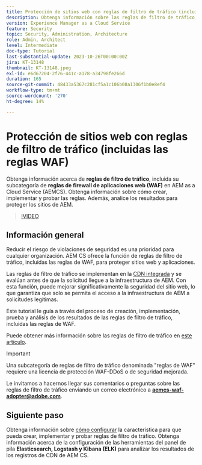 ```yaml
---
title: Protección de sitios web con reglas de filtro de tráfico (incluidas las reglas WAF)
description: Obtenga información sobre las reglas de filtro de tráfico, incluida su subcategoría de reglas de cortafuegos de aplicaciones web (WAF). Cómo crear, implementar y probar las reglas. Además, analice los resultados para proteger los sitios de AEM.
version: Experience Manager as a Cloud Service
feature: Security
topic: Security, Administration, Architecture
role: Admin, Architect
level: Intermediate
doc-type: Tutorial
last-substantial-update: 2023-10-26T00:00:00Z
jira: KT-13148
thumbnail: KT-13148.jpeg
exl-id: e6d67204-2f76-441c-a178-a34798fe266d
duration: 165
source-git-commit: 48433a5367c281cf5a1c106b08a1306f1b0e8ef4
workflow-type: tm+mt
source-wordcount: '270'
ht-degree: 14%

---
```


# Protección de sitios web con reglas de filtro de tráfico (incluidas las reglas WAF)

Obtenga información acerca de **reglas de filtro de tráfico**, incluida su subcategoría de **reglas de firewall de aplicaciones web (WAF)** en AEM as a Cloud Service (AEMCS). Obtenga información sobre cómo crear, implementar y probar las reglas. Además, analice los resultados para proteger los sitios de AEM.

>[!VIDEO](https://video.tv.adobe.com/v/3425401?quality=12&learn=on)

## Información general

Reducir el riesgo de violaciones de seguridad es una prioridad para cualquier organización. AEM CS ofrece la función de reglas de filtro de tráfico, incluidas las reglas de WAF, para proteger sitios web y aplicaciones.

Las reglas de filtro de tráfico se implementan en la [CDN integrada](https://experienceleague.adobe.com/docs/experience-manager-cloud-service/content/implementing/content-delivery/cdn.html?lang=es) y se evalúan antes de que la solicitud llegue a la infraestructura de AEM. Con esta función, puede mejorar significativamente la seguridad del sitio web, lo que garantiza que solo se permita el acceso a la infraestructura de AEM a solicitudes legítimas.

Este tutorial le guía a través del proceso de creación, implementación, prueba y análisis de los resultados de las reglas de filtro de tráfico, incluidas las reglas de WAF.

Puede obtener más información sobre las reglas de filtro de tráfico en [este artículo](https://experienceleague.adobe.com/docs/experience-manager-cloud-service/content/security/traffic-filter-rules-including-waf.html?lang=en).

>[!IMPORTANT]
>
> Una subcategoría de reglas de filtro de tráfico denominada &quot;reglas de WAF&quot; requiere una licencia de protección WAF-DDoS o de seguridad mejorada.

Le invitamos a hacernos llegar sus comentarios o preguntas sobre las reglas de filtro de tráfico enviando un correo electrónico a **aemcs-waf-adopter@adobe.com**.

## Siguiente paso

Obtenga información sobre [cómo configurar](./how-to-setup.md) la característica para que pueda crear, implementar y probar reglas de filtro de tráfico. Obtenga información acerca de la configuración de las herramientas del panel de pila **Elasticsearch, Logstash y Kibana (ELK)** para analizar los resultados de los registros de CDN de AEM CS.


